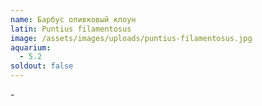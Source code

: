 ```yaml
---
name: Барбус оливковый клоун
latin: Puntius filamentosus
image: /assets/images/uploads/puntius-filamentosus.jpg
aquarium:
  - 5.2
soldout: false
---
```

\-
